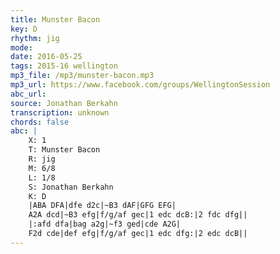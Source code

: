```yaml
---
title: Munster Bacon
key: D
rhythm: jig
mode: 
date: 2016-05-25
tags: 2015-16 wellington
mp3_file: /mp3/munster-bacon.mp3
mp3_url: https://www.facebook.com/groups/WellingtonSession
abc_url: 
source: Jonathan Berkahn
transcription: unknown
chords: false
abc: |
    X: 1
    T: Munster Bacon
    R: jig
    M: 6/8
    L: 1/8
    S: Jonathan Berkahn
    K: D
    |ABA DFA|dfe d2c|~B3 dAF|GFG EFG|
    A2A dcd|~B3 efg|f/g/af gec|1 edc dcB:|2 fdc dfg||
    |:afd dfa|bag a2g|~f3 ged|cde A2G|
    F2d cde|def efg|f/g/af gec|1 edc dfg:|2 edc dcB||
---
```


